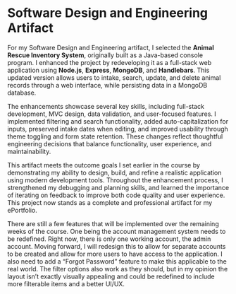 # Software Design and Engineering Artifact

For my Software Design and Engineering artifact, I selected the **Animal Rescue Inventory System**, originally built as a Java-based console program. I enhanced the project by redeveloping it as a full-stack web application using **Node.js**, **Express**, **MongoDB**, and **Handlebars**. This updated version allows users to intake, search, update, and delete animal records through a web interface, while persisting data in a MongoDB database.

The enhancements showcase several key skills, including full-stack development, MVC design, data validation, and user-focused features. I implemented filtering and search functionality, added auto-capitalization for inputs, preserved intake dates when editing, and improved usability through theme toggling and form state retention. These changes reflect thoughtful engineering decisions that balance functionality, user experience, and maintainability.

This artifact meets the outcome goals I set earlier in the course by demonstrating my ability to design, build, and refine a realistic application using modern development tools. Throughout the enhancement process, I strengthened my debugging and planning skills, and learned the importance of iterating on feedback to improve both code quality and user experience. This project now stands as a complete and professional artifact for my ePortfolio.

There are still a few features that will be implemented over the remaining weeks of the course. One being the account management system needs to be redefined. Right now, there is only one working account, the admin account. Moving forward, I will redesign this to allow for separate accounts to be created and allow for more users to have access to the application. I also need to add a “Forgot Password” feature to make this applicable to the real world. The filter options also work as they should, but in my opinion the layout isn’t exactly visually appealing and could be redefined to include more filterable items and a better UI/UX.
